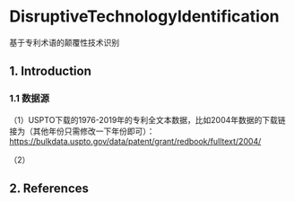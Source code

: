 # DisruptiveTechnologyIdentification
基于专利术语的颠覆性技术识别

## 1. Introduction
### 1.1 数据源
（1）USPTO下载的1976-2019年的专利全文本数据，比如2004年数据的下载链接为（其他年份只需修改一下年份即可）：
https://bulkdata.uspto.gov/data/patent/grant/redbook/fulltext/2004/

（2）
## 2. References
